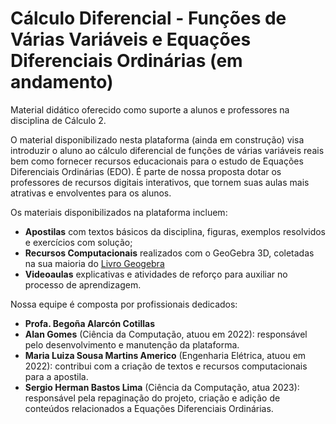 # Cálculo Diferencial - Funções de Várias Variáveis e Equações Diferenciais Ordinárias (em andamento)

<div>Material didático oferecido como suporte a alunos e professores na disciplina de Cálculo 2.

<p>O material disponibilizado nesta plataforma (ainda em construção) visa introduzir o aluno ao cálculo diferencial de funções de várias variáveis reais bem como fornecer recursos educacionais para o estudo de Equações Diferenciais Ordinárias (EDO). É parte de nossa proposta dotar os professores de recursos digitais interativos, que tornem suas aulas mais atrativas e envolventes para os alunos. </p>
<p>Os materiais disponibilizados na plataforma incluem: </p>
<ul>
<li><strong>Apostilas</strong> com textos básicos da disciplina, figuras, exemplos resolvidos e exercícios com solução;</li>
<li><strong>Recursos Computacionais</strong> realizados com o GeoGebra 3D, coletadas na sua maioria do 
<a href="https://www.geogebra.org/m/hzvsftdf"><span class="label">Livro Geogebra</span></a></li>
<li><strong>Videoaulas</strong> explicativas e atividades de reforço para auxiliar no processo de aprendizagem.</li>
</ul> 
<p>Nossa equipe é composta por profissionais dedicados: </p>
<ul>
<li><strong>Profa. Begoña Alarcón Cotillas</strong></li>
<li><strong>Alan Gomes</strong> (Ciência da Computação, atuou em 2022): responsável pelo desenvolvimento e manutenção da plataforma.</li>
<li><strong>Maria Luiza Sousa Martins Americo</strong> (Engenharia Elétrica, atuou em 2022): contribui com a criação de textos e recursos computacionais para a apostila.</li>
<li><strong>Sergio Herman Bastos Lima</strong> (Ciência da Computação, atua 2023): responsável pela repaginação do projeto, criação e adição de conteúdos relacionados a Equações Diferenciais Ordinárias.</li>
</ul>

<div>
   
